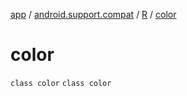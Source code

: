 [app](../../../index.md) / [android.support.compat](../../index.md) / [R](../index.md) / [color](.)

# color

`class color`
`class color`